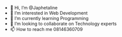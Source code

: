 - 👋 Hi, I’m @Japhetaline
- 👀 I’m interested in Web Development
- 🌱 I’m currently learning Programming
- 💞️ I’m looking to collaborate on Technology experts
- 📫 How to reach me 08146360709

<!---
Japhetaline/Japhetaline is a ✨ special ✨ repository because its `README.md` (this file) appears on your GitHub profile.
You can click the Preview link to take a look at your changes.
--->
